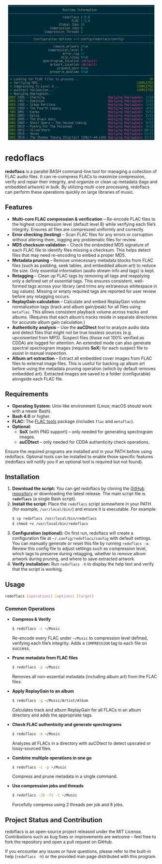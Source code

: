 <div align="center">
  <img src="https://raw.githubusercontent.com/sirjaren/repository-images/master/redoflacs/redoflacs-1.0.0.png" alt="redoflacs 1.0.0"/>
</div>

# redoflacs

**redoflacs** is a parallel BASH command-line tool for managing a collection of FLAC audio files. It can re-compress FLACs to maximize compression, verify and repair their integrity, and organize or clean up metadata (tags and embedded artwork) in bulk. By utilizing multi-core processing, redoflacs can perform these operations quickly on large libraries of music.

## Features

- **Multi-core FLAC compression & verification** – Re-encode FLAC files to the highest compression level (default level 8) while verifying each file’s integrity. Ensures all files are compressed uniformly and correctly.
- **Error checking (testing)** – Scan FLAC files for any errors or corruption without altering them, logging any problematic files for review.
- **MD5 checksum validation** – Check the embedded MD5 signature of each FLAC file to identify files missing a checksum. This helps detect files that may need re-encoding to embed a proper MD5.
- **Metadata pruning** – Remove unnecessary metadata blocks from FLAC files (such as padding, seek tables, and embedded album art) to reduce file size. Only essential information (audio stream info and tags) is kept.
- **Retagging** – Clean up FLAC tags by removing all tags and reapplying only a defined set of essential tags. This ensures consistent, well-formed tags across your library (and trims any extraneous whitespace in tag values). Missing or empty required tags are reported for user review before any retagging occurs.
- **ReplayGain calculation** – Calculate and embed ReplayGain volume normalization tags (track and album gain/peak) for all files using `metaflac`. This allows consistent playback volume across tracks and albums. (Requires that each album’s tracks reside in separate directories for accurate album gain calculation.)
- **Authenticity analysis** – Use the **auCDtect** tool to analyze audio data and detect files that might not be true lossless sources (e.g. upconverted from MP3). Suspect files (those not 100% verified as CDDA) are logged for attention. An extended mode can also generate spectral spectrogram images (requires **SoX**) for each suspect file to assist in manual inspection.
- **Album art extraction** – Extract all embedded cover images from FLAC files to external image files. This is useful for backing up album art before using the metadata pruning operation (which by default removes embedded art). Extracted images are saved to a folder (configurable) alongside each FLAC file.

## Requirements

- **Operating System:** Unix-like environment (Linux; macOS should work with a newer Bash).
- **Bash 4.0** or higher.
- **FLAC:** The [FLAC tools](https://xiph.org/flac/) package (includes `flac` and `metaflac`).
- **Optional:**
  - **SoX** (with PNG support) – only needed for generating spectrogram images.
  - **auCDtect** – only needed for CDDA authenticity check operations.

Ensure the required programs are installed and in your PATH before using redoflacs. Optional tools can be installed to enable those specific features (redoflacs will notify you if an optional tool is required but not found).

## Installation

1. **Download the script:** You can get redoflacs by cloning the [GitHub repository](https://github.com/sirjaren/redoflacs) or downloading the latest release. The main script file is **`redoflacs`** (a single Bash script).
2. **Install the script:** Place the `redoflacs` script somewhere in your PATH (for example, `/usr/local/bin/`) and ensure it is executable. For example:
   ```bash
   $ cp redoflacs /usr/local/bin/redoflacs
   $ chmod +x /usr/local/bin/redoflacs
   ```
3. **Configuration (optional):** On first run, redoflacs will create a configuration file at `~/.config/redoflacs/config` with default settings. You can manually generate or reset this file by running `redoflacs -o`. Review this config file to adjust settings such as compression level, which tags to preserve during retagging, whether to remove album artwork during pruning, and where to save extracted artwork.
4. **Verify installation:** Run `redoflacs -h` to display the help text and verify that the script is working.

## Usage
```bash
redoflacs [operations] [options] [target]
```

### Common Operations

- **Compress & Verify**
  ```bash
  $ redoflacs -c ~/Music
  ```
  Re-encode every FLAC under `~/Music` to compression level defined, verifying each file’s integrity. Adds a `COMPRESSION` tag to each file on success.

- **Prune metadata from FLAC files**
  ```bash
  $ redoflacs -p ~/Music
  ```
  Removes all non-essential metadata (including album art) from the FLAC files.

- **Apply ReplayGain to an album**
  ```bash
  $ redoflacs -g ~/Music/Artist/Album
  ```
  Calculates track and album ReplayGain for all FLACs in an album directory and adds the appropriate tags.

- **Check FLAC authenticity and generate spectrograms**
  ```bash
  $ redoflacs -A ~/Music
  ```
  Analyzes all FLACs in a directory with auCDtect to detect upscaled or lossy-sourced files.

- **Combine multiple operations in one go**
  ```bash
  $ redoflacs -c -p ~/Music
  ```
  Compress and prune metadata in a single command.

- **Use compression jobs and threads**
  ```bash
  $ redoflacs -J8 -T2 -C ~/Music
  ```
  Forcefully compress using 2 threads per job and 8 jobs.

## Project Status and Contribution

redoflacs is an open-source project released under the MIT License. Contributions such as bug fixes or improvements are welcome – feel free to fork the repository and open a pull request on GitHub.

If you encounter any issues or have questions, please refer to the built-in help (`redoflacs -h`) or the provided man page distributed with this program.
